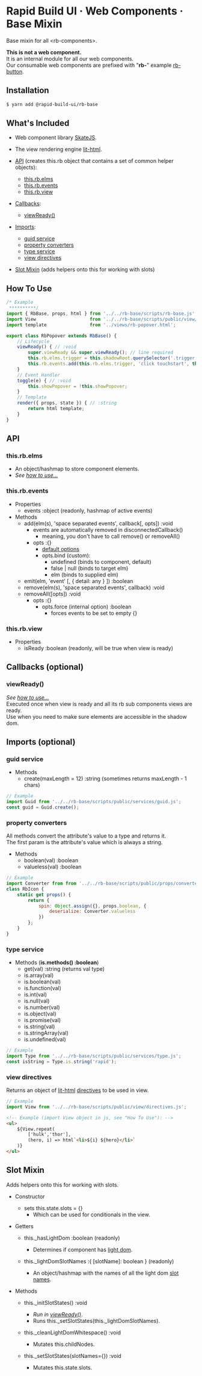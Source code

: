 # Rapid Build UI · Web Components · Base Mixin

Base mixin for all &lt;rb-components&gt;.

**This is not a web component.**  
It is an internal module for all our web components.  
Our consumable web components are prefixed with "**rb-**"
example [rb-button](https://rapid-build-ui.io/components/rb-button).



## Installation
```bash
$ yarn add @rapid-build-ui/rb-base
```



## What's Included
* Web component library [SkateJS](http://skatejs.netlify.com/).

* The view rendering engine [lit-html](https://lit-html.polymer-project.org/).

* [API](#api) (creates this.rb object that contains a set of common helper objects):
	* [this.rb.elms](#thisrbelms)
	* [this.rb.events](#thisrbevents)
	* [this.rb.view](#thisrbview)

* [Callbacks](#callbacks-optional):
	* [viewReady()](#viewready)

* [Imports](#imports-optional):
	* [guid service](#guid-service)
	* [property converters](#property-converters)
	* [type service](#type-service)
	* [view directives](#view-directives)

* [Slot Mixin](#slot-mixin) (adds helpers onto this for working with slots)



## How To Use
```js
/* Example
 **********/
import { RbBase, props, html } from '../../rb-base/scripts/rb-base.js';
import View                    from '../../rb-base/scripts/public/view/directives.js';
import template                from '../views/rb-popover.html';

export class RbPopover extends RbBase() {
	// Lifecycle
	viewReady() { // :void
		super.viewReady && super.viewReady(); // line required
		this.rb.elms.trigger = this.shadowRoot.querySelector('.trigger');
		this.rb.events.add(this.rb.elms.trigger, 'click touchstart', this.toggle);
	}
	// Event Handler
	toggle(e) { // :void
		this.showPopover = !this.showPopover;
	}
	// Template
	render({ props, state }) { // :string
		return html template;
	}
}
```



## API

### this.rb.elms
* An object/hashmap to store component elements.
* *See [how to use...](#how-to-use)*


### this.rb.events
* Properties
	* events :object (readonly, hashmap of active events)
* Methods
	* add(elm(s), 'space separated events', callback[, opts]) :void
		* events are automatically removed in disconnectedCallback()
			* meaning, you don't have to call remove() or removeAll()
		* opts :{}
			* [default options](https://goo.gl/f3kP5A)
			* opts.bind (custom):
				* undefined (binds to component, default)
				* false | null (binds to target elm)
				* elm (binds to supplied elm)
	* emit(elm, 'event' [, { detail: any } ]) :boolean
	* remove(elm(s), 'space separated events', callback) :void
	* removeAll([opts]) :void
		* opts :{}
			* opts.force (internal option) :boolean
				* forces events to be set to empty {}


### this.rb.view
* Properties
	* isReady :boolean (readonly, will be true when view is ready)



## Callbacks (optional)

### viewReady()
*See [how to use...](#how-to-use)*  
Executed once when view is ready and all its rb sub components views are ready.  
Use when you need to make sure elements are accessible in the shadow dom.



## Imports (optional)

### guid service
* Methods
	* create(maxLength = 12) :string (sometimes returns maxLength - 1 chars)

```js
// Example
import Guid from '../../rb-base/scripts/public/services/guid.js';
const guid = Guid.create();
```


### property converters
All methods convert the attribute's value to a type and returns it.  
The first param is the attribute's value which is always a string.

* Methods
	* boolean(val) :boolean
	* valueless(val) :boolean

```js
// Example
import Converter from from '../../rb-base/scripts/public/props/converters.js';
class RbIcon {
	static get props() {
		return {
			spin: Object.assign({}, props.boolean, {
				deserialize: Converter.valueless
			})
		};
	}
}
```


### type service
* Methods (**is.methods() :boolean**)
	* get(val) :string (returns val type)
	* is.array(val)
	* is.boolean(val)
	* is.function(val)
	* is.int(val)
	* is.null(val)
	* is.number(val)
	* is.object(val)
	* is.promise(val)
	* is.string(val)
	* is.stringArray(val)
	* is.undefined(val)

```js
// Example
import Type from '../../rb-base/scripts/public/services/type.js';
const isString = Type.is.string('rapid');
```


### view directives
Returns an object of
[lit-html](https://lit-html.polymer-project.org/guide/template-reference#built-in-directives)
[directives](https://github.com/rapid-build-ui/rb-base/blob/master/src/client/scripts/public/view/directives.js)
to be used in view.

```js
// Example
import View from '../../rb-base/scripts/public/view/directives.js';
```

```html
<!-- Example (import View object in js, see "How To Use"): -->
<ul>
	${View.repeat(
		['hulk','thor'],
		(hero, i) => html`<li>${i} ${hero}</li>`
	)}
</ul>
```



## Slot Mixin
Adds helpers onto this for working with slots.

* Constructor
	* sets this.state.slots = {}
		* Which can be used for conditionals in the view.

* Getters
	* this._hasLightDom :boolean (readonly)
		* Determines if component has [light dom](https://goo.gl/VzFxn4).

	* this._lightDomSlotNames :{ [slotName]: boolean } (readonly)
		* An object/hashmap with the names of all the light dom [slot names](https://goo.gl/mCrwgQ).

* Methods
	* this._initSlotStates() :void
		* *Run in [viewReady()](#viewready)*.
		* Runs this.\_setSlotStates(this._lightDomSlotNames).

	* this._cleanLightDomWhitespace() :void
		* Mutates this.childNodes.

	* this._setSlotStates(slotNames={}) :void
		* Mutates this.state.slots.